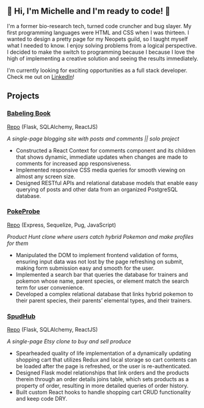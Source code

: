 ## 💎 Hi, I'm Michelle and I'm ready to code! 💎

I'm a former bio-research tech, turned code cruncher and bug slayer. My first programming languages were HTML and CSS when I was thirteen. I wanted to design a pretty page for my Neopets guild, so I taught myself what I needed to know. I enjoy solving problems from a logical perspective. I decided to make the switch to programming because I because I love the high of implementing a creative solution and seeing the results immediately.

I'm currently looking for exciting opportunities as a full stack developer. Check me out on [LinkedIn](https://www.linkedin.com/in/michelle-kontoff-149866132/)!

## Projects

### [Babeling Book](https://babelingbook.herokuapp.com/)
[Repo](https://github.com/michellekontoff/babeling-book)
(Flask, SQLAlchemy, ReactJS)

*A single-page blogging site with posts and comments || solo project*
- Constructed a React Context for comments component and its children that shows dynamic, immediate updates when changes are made to comments for increased app responsiveness.
- Implemented responsive CSS media queries for smooth viewing on almost any screen size.
- Designed RESTful APIs and relational database models that enable easy querying of posts and other data from an organized PostgreSQL database.

### [PokeProbe](https://pokeprobe.herokuapp.com/)
[Repo](https://github.com/jyih/pokeprobe)
(Express, Sequelize, Pug, JavaScript)

*Product Hunt clone where users catch hybrid Pokemon and make profiles for them*
- Manipulated the DOM to implement frontend validation of forms, ensuring input data was not lost by the page refreshing on submit, making form submission easy and smooth for the user.
- Implemented a search bar that queries the database for trainers and pokemon whose name, parent species, or element match the search term for user convenience.
- Developed a complex relational database that links hybrid pokemon to their parent species, their parents’ elemental types, and their trainers.

### [SpudHub](https://spudhub.herokuapp.com/)
[Repo](https://github.com/michellekontoff/spudhub)
(Flask, SQLAlchemy, ReactJS)

*A single-page Etsy clone to buy and sell produce*
- Spearheaded quality of life implementation of a dynamically updating shopping cart that utilizes Redux and local storage so cart contents can be loaded after the page is refreshed, or the user is re-authenticated.
- Designed Flask model relationships that link orders and the products therein through an order details joins table, which sets products as a property of order, resulting in more detailed queries of order history.
- Built custom React hooks to handle shopping cart CRUD functionality and keep code DRY.





<!--
**michellekontoff/michellekontoff** is a ✨ _special_ ✨ repository because its `README.md` (this file) appears on your GitHub profile.

Here are some ideas to get you started:

- 🔭 I’m currently working on ...
- 🌱 I’m currently learning ...
- 👯 I’m looking to collaborate on ...
- 🤔 I’m looking for help with ...
- 💬 Ask me about ...
- 📫 How to reach me: ...
- 😄 Pronouns: ...
- ⚡ Fun fact: ...
-->
